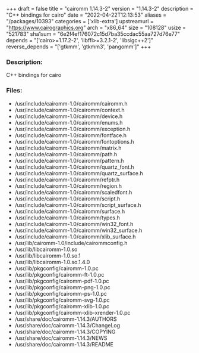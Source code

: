 +++
draft = false
title = "cairomm 1.14.3-2"
version = "1.14.3-2"
description = "C++ bindings for cairo"
date = "2022-04-22T12:13:53"
aliases = "/packages/10393"
categories = ['xlib-extra']
upstreamurl = "https://www.cairographics.org"
arch = "x86_64"
size = "108128"
usize = "521783"
sha1sum = "6e2f4ef176072c15d7ba35ccdac55aa727d76e77"
depends = "['cairo>=1.17.2-2', 'libffi>=3.2.1-2', 'libsigc++2']"
reverse_depends = "['gtkmm', 'gtkmm3', 'pangomm']"
+++
### Description: 
C++ bindings for cairo

### Files: 
* /usr/include/cairomm-1.0/cairomm/cairomm.h
* /usr/include/cairomm-1.0/cairomm/context.h
* /usr/include/cairomm-1.0/cairomm/device.h
* /usr/include/cairomm-1.0/cairomm/enums.h
* /usr/include/cairomm-1.0/cairomm/exception.h
* /usr/include/cairomm-1.0/cairomm/fontface.h
* /usr/include/cairomm-1.0/cairomm/fontoptions.h
* /usr/include/cairomm-1.0/cairomm/matrix.h
* /usr/include/cairomm-1.0/cairomm/path.h
* /usr/include/cairomm-1.0/cairomm/pattern.h
* /usr/include/cairomm-1.0/cairomm/quartz_font.h
* /usr/include/cairomm-1.0/cairomm/quartz_surface.h
* /usr/include/cairomm-1.0/cairomm/refptr.h
* /usr/include/cairomm-1.0/cairomm/region.h
* /usr/include/cairomm-1.0/cairomm/scaledfont.h
* /usr/include/cairomm-1.0/cairomm/script.h
* /usr/include/cairomm-1.0/cairomm/script_surface.h
* /usr/include/cairomm-1.0/cairomm/surface.h
* /usr/include/cairomm-1.0/cairomm/types.h
* /usr/include/cairomm-1.0/cairomm/win32_font.h
* /usr/include/cairomm-1.0/cairomm/win32_surface.h
* /usr/include/cairomm-1.0/cairomm/xlib_surface.h
* /usr/lib/cairomm-1.0/include/cairommconfig.h
* /usr/lib/libcairomm-1.0.so
* /usr/lib/libcairomm-1.0.so.1
* /usr/lib/libcairomm-1.0.so.1.4.0
* /usr/lib/pkgconfig/cairomm-1.0.pc
* /usr/lib/pkgconfig/cairomm-ft-1.0.pc
* /usr/lib/pkgconfig/cairomm-pdf-1.0.pc
* /usr/lib/pkgconfig/cairomm-png-1.0.pc
* /usr/lib/pkgconfig/cairomm-ps-1.0.pc
* /usr/lib/pkgconfig/cairomm-svg-1.0.pc
* /usr/lib/pkgconfig/cairomm-xlib-1.0.pc
* /usr/lib/pkgconfig/cairomm-xlib-xrender-1.0.pc
* /usr/share/doc/cairomm-1.14.3/AUTHORS
* /usr/share/doc/cairomm-1.14.3/ChangeLog
* /usr/share/doc/cairomm-1.14.3/COPYING
* /usr/share/doc/cairomm-1.14.3/NEWS
* /usr/share/doc/cairomm-1.14.3/README
